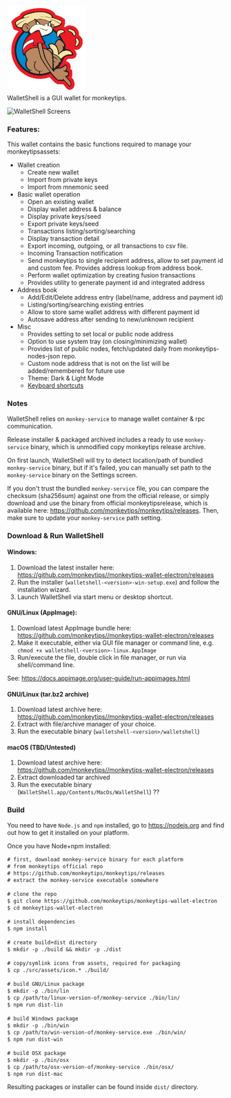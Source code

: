 ![WalletShell](docs/mtiplogo.png)  
WalletShell is a GUI wallet for monkeytips.

![WalletShell Screens](https://i.imgur.com/41Ujq0S.gif "WalletShell Screens")

### Features:
This wallet contains the basic functions required to manage your monkeytipsassets:

* Wallet creation
  * Create new wallet
  * Import from private keys
  * Import from mnemonic seed
* Basic wallet operation
  * Open an existing  wallet
  * Display wallet address & balance
  * Display private keys/seed
  * Export private keys/seed
  * Transactions listing/sorting/searching
  * Display transaction detail
  * Export incoming, outgoing, or all transactions to csv file.
  * Incoming Transaction notification
  * Send monkeytips to single recipient address, allow to set payment id and custom fee. Provides address lookup from address book.
  * Perform wallet optimization by creating fusion transactions
  * Provides utility to generate payment id and integrated address
* Address book
  * Add/Edit/Delete address entry (label/name, address and payment id)
  * Listing/sorting/searching existing entries
  * Allow to store same wallet address with different payment id
  * Autosave address after sending to new/unknown recipient
* Misc
  * Provides setting to set local or public node address
  * Option to use system tray (on closing/minimizing wallet)
  * Provides list of public nodes, fetch/updated daily from monkeytips-nodes-json repo.
  * Custom node address that is not on the list will be added/remembered for future use
  * Theme: Dark & Light Mode
  * [Keyboard shortcuts](docs/shortcut.md)


### Notes

WalletShell relies on `monkey-service` to manage wallet container &amp; rpc communication.

Release installer & packaged archived includes a ready to use `monkey-service` binary, which is unmodified copy monkeytips release archive.

On first launch, WalletShell will try to detect location/path of bundled `monkey-service` binary, but if it's failed, you can manually set path to the `monkey-service` binary on the Settings screen.

If you don't trust the bundled `monkey-service` file, you can compare the checksum (sha256sum) against one from the official release, or simply download and use the binary from official monkeytipsrelease, which is available here: https://github.com/monkeytips/monkeytips/releases. Then,  make sure to update your `monkey-service` path setting.

### Download &amp; Run WalletShell

#### Windows:
1. Download the latest installer here: https://github.com/monkeytips//monkeytips-wallet-electron/releases
2. Run the installer (`walletshell-<version>-win-setup.exe`) and follow the installation wizard.
3. Launch WalletShell via start menu or desktop shortcut.

#### GNU/Linux (AppImage):
1. Download latest AppImage bundle here: https://github.com/monkeytips//monkeytips-wallet-electron/releases
2. Make it executable, either via GUI file manager or command line, e.g. `chmod +x walletshell-<version>-linux.AppImage`
3. Run/execute the file, double click in file manager, or run via shell/command line.

See: https://docs.appimage.org/user-guide/run-appimages.html

#### GNU/Linux (tar.bz2 archive)
1. Download latest archive here: https://github.com/monkeytips//monkeytips-wallet-electron/releases
2. Extract with file/archive manager of your choice.
3. Run the executable binary (`walletshell-<version>/walletshell`)

#### macOS (TBD/Untested)
1. Download latest archive here: https://github.com/monkeytips//monkeytips-wallet-electron/releases
2. Extract downloaded tar archived
3. Run the executable binary (`WalletShell.app/Contents/MacOs/WalletShell`) ??

### Build
You need to have `Node.js` and `npm` installed, go to https://nodejs.org and find out how to get it installed on your platform.

Once you have Node+npm installed:
```
# first, download monkey-service binary for each platform
# from monkeytips official repo
# https://github.com/monkeytips/monkeytips/releases
# extract the monkey-service executable somewhere

# clone the repo
$ git clone https://github.com/monkeytips/monkeytips-wallet-electron
$ cd monkeytips-wallet-electron

# install dependencies
$ npm install

# create build+dist directory
$ mkdir -p ./build && mkdir -p ./dist

# copy/symlink icons from assets, required for packaging
$ cp ./src/assets/icon.* ./build/

# build GNU/Linux package
$ mkdir -p ./bin/lin
$ cp /path/to/linux-version-of/monkey-service ./bin/lin/
$ npm run dist-lin

# build Windows package
$ mkdir -p ./bin/win
$ cp /path/to/win-version-of/monkey-service.exe ./bin/win/
$ npm run dist-win

# build OSX package
$ mkdir -p ./bin/osx
$ cp /path/to/osx-version-of/monkey-service ./bin/osx/
$ npm run dist-mac
```

Resulting packages or installer can be found inside `dist/` directory.
